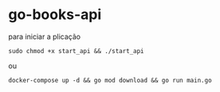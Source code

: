 # go-books-api

para iniciar a plicação
```shell
sudo chmod +x start_api && ./start_api
```

ou 

```shell
docker-compose up -d && go mod download && go run main.go
```

